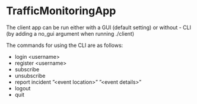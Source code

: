 # TrafficMonitoringApp
<p> The client app can be run either with a GUI (default setting) or without - CLI (by adding a no_gui argument when running ./client) </p>
<p> The commands for using the CLI are as follows: </p> 
<ul>
  <li>login &lt;username&gt;</li>
  <li>register &lt;username&gt;</li>
  <li>subscribe</li>
  <li>unsubscribe</li>
  <li>report incident ”&lt;event location&gt;” ”&lt;event details&gt;”</li>
  <li>logout</li>
  <li>quit</li>
</ul>
